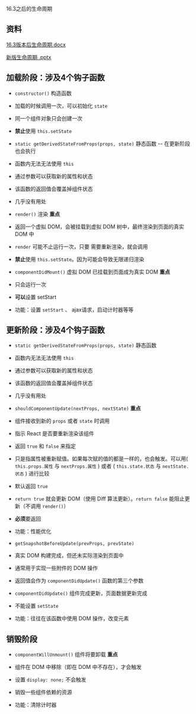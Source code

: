 16.3之后的生命周期

## 资料

[16.3版本后生命周期.docx](file/16.3版本后生命周期_NqLCwyJm5u.docx)

[新版生命周期 .pptx](<file/新版生命周期 _RyVcNp48U9.pptx>)

## 加载阶段：涉及4个钩子函数

  - `constructor()` 构造函数

  - 加载的时候调用一次，可以初始化 `state`

  - 同一个组件对象只会创建一次

  - **禁止**使用 `this.setState`

  - `static getDerivedStateFromProps(props, state)` 静态函数 -- 在更新阶段也会执行

  - 函数内无法无法使用 `this`

  - 通过参数可以获取新的属性和状态

  - 该函数的返回值会覆盖掉组件状态

  - 几乎没有用处

  - `render()` 渲染 **重点**

  - 返回一个虚拟 DOM，会被挂载到虚拟 DOM 树中，最终渲染到页面的真实 DOM 中

  - `render` 可能不止运行一次，只要 需要重新渲染，就会调用

  - **禁止**使用 `this.setState`。因为可能会导致无限递归渲染

  - `componentDidMount()` 虚拟 DOM 已挂载到页面成为真实 DOM **重点**

  - 只会运行一次

  - **可以**设置 setStart

  - 功能：设置 `setStart` 、 ajax请求，启动计时器等等

## 更新阶段：涉及4个钩子函数

  - `static getDerivedStateFromProps(props, state)` 静态函数

  - 函数内无法无法使用 `this`

  - 通过参数可以获取新的属性和状态

  - 该函数的返回值会覆盖掉组件状态

  - 几乎没有用处

  - `shouldComponentUpdate(nextProps, nextState)` **重点**

  - 组件接收到新的 `props` 或者 `state` 时调用

  - 指示 React 是否要重新渲染该组件

  - 返回 `true` 和 `false` 来指定

  - 只是指属性被重新赋值。如果每次赋的值的都是一样的，也会触发。可以用( `this.props.属性` 与 `nextProps.属性` ) 或者 ( `this.state.状态` 与 `nextState.状态` ) 进行比较

  - 默认返回 `true`

  - `return true` 就会更新 DOM（使用 Diff 算法更新）。`return false` 能阻止更新（不调用 `render()`）

  - **必须**要返回

  - 功能：性能优化

  - `getSnapshotBeforeUpdate(prevProps, prevState)`

  - 真实 DOM 构建完成，但还未实际渲染到页面中

  - 通常用于实现一些附件的 DOM 操作

  - 返回值会作为 `componentDidUpdate()` 函数的第三个参数

  - `componentDidUpdate()` 组件完成更新，页面数据更新完成

  - 不能设置 `setState`

  - 功能：往往在该函数中使用 DOM 操作，改变元素

## 销毁阶段

  - `componentWillUnmount()` 组件将要卸载 **重点**

  - 组件在 DOM 中移除（即在 DOM 中不存在），才会触发

  - 设置 `display: none;` 不会触发

  - 销毁一些组件依赖的资源

  - 功能：清除计时器
